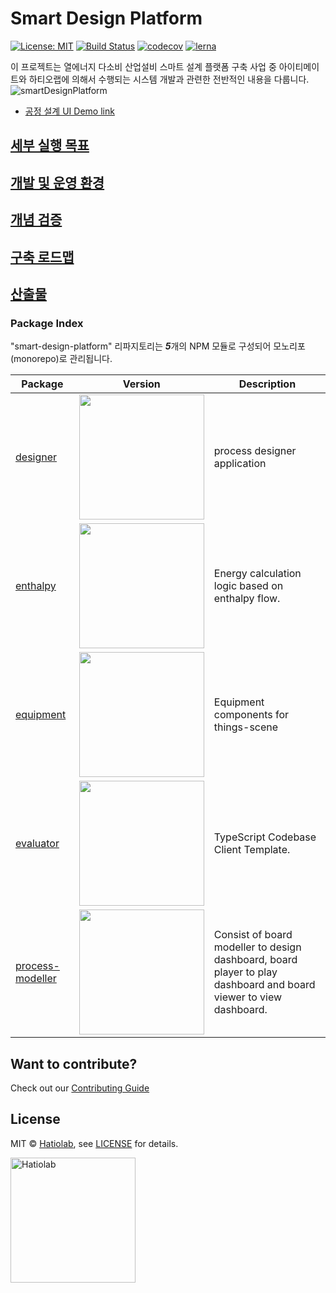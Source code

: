 [comment]: # 'NOTE: This file is generated and should not be modify directly. Update `templates/ROOT_README.hbs.md` instead'

# Smart Design Platform

[![License: MIT](https://img.shields.io/badge/License-MIT-green.svg)](LICENSE.md)
[![Build Status](https://travis-ci.org/hatiolab/smart-design-platform.svg?branch=master)](https://travis-ci.org/hatiolab/smart-design-platform)
[![codecov](https://codecov.io/gh/hatiolab/smart-design-platform/branch/master/graph/badge.svg)](https://codecov.io/gh/hatiolab/smart-design-platform)
[![lerna](https://img.shields.io/badge/maintained%20with-lerna-cc00ff.svg)](https://lernajs.io/)

이 프로젝트는 열에너지 다소비 산업설비 스마트 설계 플랫폼 구축 사업 중 아이티메이트와 하티오랩에 의해서 수행되는 시스템 개발과 관련한 전반적인 내용을 다룹니다.
![smartDesignPlatform](https://user-images.githubusercontent.com/1257178/134644084-b35b2bbe-29ce-4bf1-ad90-3fb8b09ba7e6.png)
- [공정 설계 UI Demo link](https://xd.adobe.com/view/40eb8487-d805-47d9-9b23-08c7ac71b904-15b8/)
## [세부 실행 목표](./docs/concept.md)

## [개발 및 운영 환경](./docs/devops)

## [개념 검증](./docs/poc)

## [구축 로드맵](./docs/roadmap)

## [산출물](./docs/artifacts)

### Package Index

"smart-design-platform" 리파지토리는 ***5***개의 NPM 모듈로 구성되어 모노리포(monorepo)로 관리됩니다.

| Package | Version | Description |
| ------- | ------- | ----------- |
| [designer](packages/designer) | <a href="https://badge.fury.io/js/%40smart-design-platform%2Fdesigner"><img src="https://badge.fury.io/js/%40smart-design-platform%2Fdesigner.svg" width="200px" /></a> | process designer application |
| [enthalpy](packages/enthalpy) | <a href="https://badge.fury.io/js/%40smart-design-platform%2Fenthalpy"><img src="https://badge.fury.io/js/%40smart-design-platform%2Fenthalpy.svg" width="200px" /></a> | Energy calculation logic based on enthalpy flow. |
| [equipment](packages/equipment) | <a href="https://badge.fury.io/js/%40smart-design-platform%2Fequipment"><img src="https://badge.fury.io/js/%40smart-design-platform%2Fequipment.svg" width="200px" /></a> | Equipment components for things-scene |
| [evaluator](packages/evaluator) | <a href="https://badge.fury.io/js/%40smart-design-platform%2Fevaluator"><img src="https://badge.fury.io/js/%40smart-design-platform%2Fevaluator.svg" width="200px" /></a> | TypeScript Codebase Client Template. |
| [process-modeller](packages/process-modeller) | <a href="https://badge.fury.io/js/%40smart-design-platform%2Fprocess-modeller"><img src="https://badge.fury.io/js/%40smart-design-platform%2Fprocess-modeller.svg" width="200px" /></a> | Consist of board modeller to design dashboard, board player to play dashboard and board viewer to view dashboard. |

## Want to contribute?

Check out our [Contributing Guide](./.github/CONTRIBUTING.md)

## License

MIT &copy; [Hatiolab](https://www.hatiolab.com/), see [LICENSE](LICENSE.md) for details.

<a href="http://www.hatiolab.com/"><img src="https://www.hatiolab.com/assets/img/logo.png" alt="Hatiolab" width="200" /></a>
